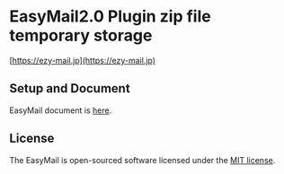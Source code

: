# EasyMail2.0 Plugin zip file temporary storage
[https://ezy-mail.jp](https://ezy-mail.jp)

## Setup and Document

EasyMail document is [here](https://ezy-mail.jp/document).

## License

The EasyMail is open-sourced software licensed under the [MIT license](https://opensource.org/licenses/MIT).

